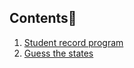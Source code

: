 ## Contents📑

1) [Student record program](https://github.com/chaw-thiri/Python-Practicee/tree/main/StudentRecord) 
2) [Guess the states](https://github.com/chaw-thiri/Python-Practicee/tree/main/US_States) 
